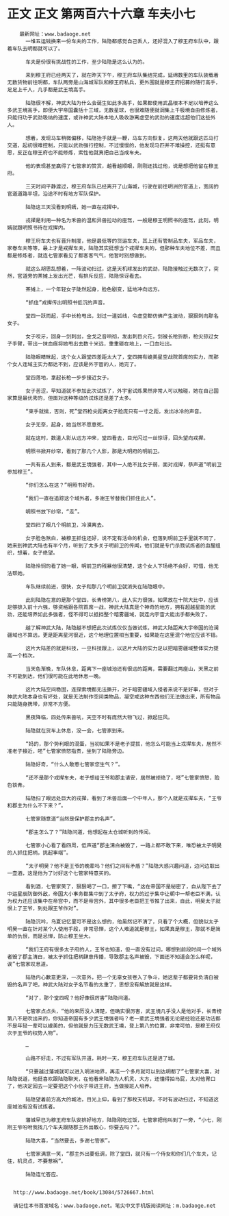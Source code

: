 # 正文 正文 第两百六十六章 车夫小七
        最新网址：www.badaoge.net
          一堆五运钱换来一份车夫的工作，陆隐都感觉自己丢人，还好混入了穆王府车队中，跟着车队去明都就可以了。
      
          车夫是份很有挑战性的工作，至少陆隐是这么认为的。
      
          来到穆王府已经两天了，就在昨天下午，穆王府车队集结完成，延绵数里的车队装载着无数货物前往明都，车队两旁是山海城军队和穆王府私兵，更外围就是穆王府招募的随行高手，足足上千人，几乎都是武王境高手。
      
          陆隐很不解，神武大陆为什么会诞生如此多高手，如果都使用武晶根本不足以培养这么多武王境高手，即便大宇帝国囊括十三域，无数星球，也很难随便就调集上千极境自由修炼者，只能归功于武劲吸纳的速度，或许神武大陆本地人吸收游离虚空的武劲的速度远超他们这些外人。
      
          想着，发现马车稍微偏移，陆隐抬手就是一鞭，马车方向恢复，这两天他就跟这匹马打交道，起初很难控制，只能以武劲强行控制，不过慢慢的，他发现马匹并不难操控，还挺有意思，反正在穆王府也不能修炼，索性他就真把自己当成车夫。
      
          他的表现甚至赢得了七管家的赞赏，越看越顺眼，刚刚还找过他，说是想把他留在穆王府。
      
          三天时间平静渡过，穆王府车队已经离开了山海城，行驶在前往明洲的官道上，宽阔的官道道路平坦，沿途不时有地方军队保护。
      
          陆隐这三天没看到明嫣，她一直在戎撵中。
      
          戎撵是利用一种名为禾兽的温和异兽拉动的座驾，一般是穆王明照书的座驾，此刻，明嫣就跟明照书待在戎撵内。
      
          穆王府车夫也有晋升制度，他是最低等的货运车夫，其上还有管制品车夫，军品车夫，家眷车夫等等，最上才是戎撵车夫，陆隐其实挺想当个戎撵车夫的，但那种车夫地位不差，而且都是修炼者，就连七管家看见了都客客气气，他暂时别想做到。
      
          就这么胡思乱想着，一阵波动扫过，这是天机球发出的武劲，陆隐接触过无数次了，突然，官道旁的茶摊上发出光芒，有排斥反应，陆隐惊讶看去。
      
          茶摊上，一个年轻女子陡然起身，脸色剧变，猛地冲向远方。
      
          “抓住”戎撵传出明照书低沉的声音。
      
          堂四一跃而起，手中长枪甩出，划过一道弧线，令虚空都仿佛产生波动，狠狠刺向那名女子。
      
          女子咬牙，回身一剑刺出，金戈之音响彻，发出刺目火花，剑被长枪折断，枪尖掠过女子手臂，带出一抹血痕将她甩出去数十米远，重重砸在地上，一口血吐出。
      
          陆隐眼睛眯起，这个女人跟堂四差距太大了，堂四拥有媲美星空战院首席的实力，而那个女人连域主实力都达不到，应该是外宇宙的人，她完了。
      
          堂四落地，拿起长枪一步步接近女子。
      
          女子苦涩，早知道就不参加此次试炼了，外宇宙试炼果然非常人可以触碰，她在自己国家算是最优秀的，但面对这种等级的试炼还是差了太多。
      
          “束手就擒，否则，死”堂四枪尖距离女子脸庞只有一寸之距，发出冰冷的声音。
      
          女子无奈，起身，她当然不愿意死。
      
          就在这时，数道人影从远方冲来，堂四看去，目光闪过一丝惊讶，回头望向戎撵。
      
          明照书掀开纱帘，看到了那几个人影，那是大明府的明前卫。
      
          一共有五人到来，都是武王境强者，其中一人绝不比女子弱，面对戎撵，恭声道“明前卫参加穆王”。
      
          “你们怎么在这？”明照书好奇。
      
          “我们一直在追踪这个域外者，多谢王爷替我们抓住此人”。
      
          明照书放下纱帘，“走”。
      
          堂四扫了眼几个明前卫，冷漠离去。
      
          女子脸色煞白，被穆王抓住还好，说不定有活命的机会，但落到明前卫手里就不同了，她来到神武大陆也有半个月，听到了太多关于明前卫的传闻，他们就是专门杀戮试炼者的血腥组织，想着，女子绝望。
      
          陆隐怜悯的看了她一眼，明前卫的残暴他很清楚，这个女人下场绝不会好，可惜，他无法帮她。
      
          车队继续前进，很快，女子和那几个明前卫就消失在陆隐眼中。
      
          此刻陆隐在意的是那个堂四，长青榜第八，此人实力很强，如果放在十院大比中，应该足够排入前十六强，够资格跟各院首席一战，神武大陆真是个神奇的地方，拥有超越星能的武劲，还能培养如此多强者，怪不得可以抵挡整个暗雾疆域，就连内宇宙大能出手都失败了。
      
          越了解神武大陆，陆隐越不想把此次试炼仅仅当做试炼，神武大陆距离大宇帝国的沧澜疆域也不算远，更是距离星河很近，这个地理位置相当重要，如果能在这里混个地位应该不错。
      
          这片大陆差的就是科技，一旦科技跟上，以这片大陆的实力足以把暗雾疆域整体实力提高一个档次。
      
          当天色渐晚，车队休息，距离下一座城池还有很远的距离，需要翻过两座山，天黑之前不可能到达，他们很可能在此地休息一晚。
      
          这片大陆空间稳固，连探索境都无法撕开，对于暗雾疆域入侵者来说不是好事，但对于神武大陆本身也有坏处，就是无法制作空间类物品，凝空戒这种东西他们无法做出来，所有物品只能随身携带，非常不方便。
      
          黑夜降临，四处传来兽吼，天空不时有庞然大物飞过，掀起狂风。
      
          陆隐就在货车上休息，没一会，七管家到来。
      
          “妈的，那个势利眼的混蛋，当初如果不是老子提拔，他怎么可能当上戎撵车夫，居然不准老子接近，呸”七管家愤怒指责，坐到了陆隐旁边。
      
          陆隐好奇，“什么人敢惹七管家您生气？”。
      
          “还不是那个戎撵车夫，老子想给王爷和郡主请安，居然被拒绝了，呸”七管家愤怒，脸色铁青。
      
          陆隐扫了眼远处巨大的戎撵，看到了禾兽后面一个中年人，那个人就是戎撵车夫，“王爷和郡主为什么不下来？”。
      
          七管家随意道“当然是保护郡主的名声”。
      
          “郡主怎么了？”陆隐问道，他想起在太仓城听到的传闻。
      
          七管家小心看了看四周，低声道“郡主清白被毁了，一路上都不敢下来，唯恐被太子明昊的人抓住把柄，挑起事端”。
      
          “太子明昊？他不是王爷的晚辈吗？他们之间有矛盾？”陆隐大感兴趣问道，边问边取出一壶酒，这是他为了讨好这个七管家特意买的。
      
          看到酒，七管家笑了，狠狠喝了一口，擦了下嘴，“这在帝国不是秘密了，自从陛下去了中运星辰防御外敌，帝国大小事务都集中到了太子府，权力的过于集中让朝中一帮老臣不满，认为权力还应该集中在帝宫中，而不是帝宫外，其中很多老臣把王爷推了出来，自此，明昊太子就恨上了王爷，到处跟王爷作对”。
      
          陆隐沉吟，乌夏记忆里可不是这么想的，他虽然记不清了，只看了个大概，但貌似太子明昊一直在针对某个人使用手段，非常忌惮，这个人难道就是穆王，如果真是穆王，那就不是简单的仇恨，而是忌惮，防止穆王坐大。
      
          “我们王府有很多太子府的人，王爷也知道，但一直没有过问，哪想到前段时间一个域外者毁了郡主清白，被太子抓住把柄肆意传播，导致郡主名声被毁，下面还不知道会怎么样呢，诶”七管家叹息道。
      
          陆隐内心歉意更深，一次意外，把一个无辜女孩卷入了争斗，她这辈子都要背负清白被毁的名声了吧，神武大陆对女子名节看的太重了，思想没有解放就是这样。
      
          “对了，那个堂四呢？他好像很厉害”陆隐问道。
      
          七管家点点头，“他的来历没人清楚，但确实很厉害，武王境几乎没人是他对手，长青榜第八不是吹出来的，你知道帝国有多少武王境强者吗？老一辈武王境强者无论是经验还是功法都不是年轻一辈可以媲美的，但他就是力压无数武王境，登上第八的位置，非常可怕，是穆王府仅次于王爷的权势人物”。
      
          …
      
          山路不好走，不过有军队开道，耗时一天，穆王府车队还是进了城。
      
          “只要越过藩城就可以进入明洲地界，再走一个多月就可以到达明都了”七管家大喜，对陆隐说道，他挺喜欢跟陆隐聊天，在他看来陆隐为人机灵，大方，还懂得拍马屁，太对他胃口了，他决定回去一定要把这个小伙子带进王府，当做接班人培养。
      
          陆隐望着前方高大的城池，目光上仰，看到了那枚天机球，不时有波动扫过，不知道这座城池有没有试炼者。
      
          藩城早已为穆王府车队安排好地方，陆隐刚吃过饭，七管家把他叫到了一旁，“小七，刚刚王爷吩咐我找几个车夫跟随郡主外出散心，你要去吗？”。
      
          陆隐大喜，“当然要去，多谢七管家”。
      
          七管家满意一笑，“郡主外出要低调，除了堂四，就只有一个侍女和你们几个车夫，记住，机灵点，不要惹祸”。
      
          陆隐连忙答应。
      
      
      http://www.badaoge.net/book/13084/5726667.html
      
      请记住本书首发域名：www.badaoge.net。笔尖中文手机版阅读网址：m.badaoge.net